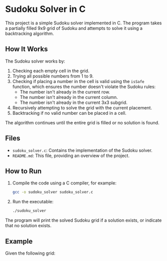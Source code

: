 # Sudoku Solver in C

This project is a simple Sudoku solver implemented in C. The program takes a partially filled 9x9 grid of Sudoku and attempts to solve it using a backtracking algorithm.

## How It Works

The Sudoku solver works by:
1. Checking each empty cell in the grid.
2. Trying all possible numbers from 1 to 9.
3. Checking if placing a number in the cell is valid using the `isSafe` function, which ensures the number doesn't violate the Sudoku rules:
   - The number isn't already in the current row.
   - The number isn't already in the current column.
   - The number isn't already in the current 3x3 subgrid.
4. Recursively attempting to solve the grid with the current placement.
5. Backtracking if no valid number can be placed in a cell.

The algorithm continues until the entire grid is filled or no solution is found.

## Files

- `sudoku_solver.c`: Contains the implementation of the Sudoku solver.
- `README.md`: This file, providing an overview of the project.

## How to Run

1. Compile the code using a C compiler, for example:
    ```sh
    gcc -o sudoku_solver sudoku_solver.c
    ```
2. Run the executable:
    ```sh
    ./sudoku_solver
    ```

The program will print the solved Sudoku grid if a solution exists, or indicate that no solution exists.

## Example

Given the following grid:
